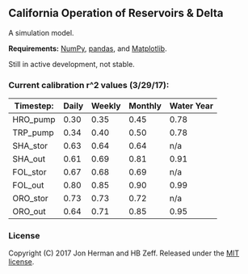 ## California Operation of Reservoirs & Delta

A simulation model. 

**Requirements:** [NumPy](http://www.numpy.org/), [pandas](http://pandas.pydata.org/), and [Matplotlib](http://matplotlib.org/).

Still in active development, not stable.

### Current calibration r^2 values (3/29/17):

| Timestep:  | Daily | Weekly | Monthly | Water Year |
| ---------- | ----- | ------ | ------- | ---------- |
| HRO_pump | 0.30 | 0.35 | 0.45 | 0.78 |
| TRP_pump | 0.34 | 0.40 | 0.50 | 0.78 |
| SHA_stor | 0.63 | 0.64 | 0.64 | n/a |
| SHA_out  | 0.61 | 0.69 | 0.81 | 0.91 |
| FOL_stor | 0.67 | 0.68 | 0.69 | n/a |
| FOL_out  | 0.80 | 0.85 | 0.90 | 0.99 |
| ORO_stor | 0.73 | 0.73 | 0.72 | n/a |
| ORO_out  | 0.64 | 0.71 | 0.85 | 0.95 |

### License
Copyright (C) 2017 Jon Herman and HB Zeff. Released under the [MIT license](LICENSE.md).
